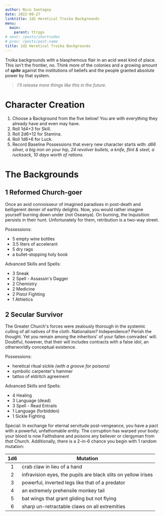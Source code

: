 ```yaml
---
author: Nico Santagoy
date: 2022-09-27
linktitle: 1d2 Heretical Troika Backgrounds
menu:
  main:
    parent: ttrpgs
# next: /posts/shortcodes
# prev: /posts/post-name
title: 1d2 Heretical Troika Backgrounds
---
```


Troika backgrounds with a blasphemous flair in an acid west kind of place. This isn't the frontier, no. Think more of the colonies and a growing amount of ***spite*** against the institutions of beliefs and the people granted absolute power by that system.

> *I'll release more things like this in the future.*

# Character Creation

1. Choose a Background from the five below! You are with everything they already have and even may have.
2. Roll 1d4+3 for Skill.
3. Roll 2d6+12 for Stamina.
4. Roll 1d6+6 for Luck.
5. Record Baseline Possessions that every new character starts with: *d66 silver, a big iron on your hip, 24 revolver bullets, a knife, flint & steel, a rucksack, 10 days worth of rations.*

# The Backgrounds

## 1 Reformed Church-goer

Once an avid connoisseur of imagined paradises in post-death and belligerent denier of earthly delights. Now, you would rather imagine yourself burning down under (not Oseanya). On burning, the Inquisition persists in their hunt. Unfortunately for them, retribution is a two-way street.

Possessions:

- 5 empty wine bottles
- 3.5 liters of accelerant
- 5 dry rags
- a bullet-stopping holy book

Advanced Skills and Spells:

- 3 Sneak
- 2 Spell - Assassin's Dagger
- 2 Chemistry
- 2 Medicine
- 2 Pistol Fighting
- 1 Athletics

## 2 Secular Survivor

The Greater Church's forces were zealously thorough in the systemic culling of all natives of the cloth. Nationalism? Independence? Perish the thought. Yet you remain among the inheritors' of your fallen comrades' will. Doubtful, however, that their will includes contracts with a false idol, an otherworldly conceptual existence.

Possessions:

- heretical ritual sickle *(with a groove for poisons)*
- symbolic carpenter's hammer
- tattoo of eldritch agreement

Advanced Skills and Spells:

- 4 Healing
- 3 Language (dead)
- 3 Spell - Read Entrails
- 1 Language (forbidden)
- 1 Sickle Fighting

Special:
In exchange for eternal servitude post-vengeance, you have a pact with a powerful, unfathomable entity. The corruption has warped your body: your blood is now Faithsbane and poisons any believer or clergyman from *that* Church. Additionally, there is a 2-in-6 chance you begin with 1 random mutation:

| 1d6 | Mutation                                                      |
|:---:| ------------------------------------------------------------- |
|  1  | crab claw in lieu of a hand                                   |
|  2  | infravision eyes, the pupils are black slits on yellow irises |
|  3  | powerful, inverted legs like that of a predator               |
|  4  | an extremely prehensile monkey tail                           |
|  5  | bat wings that grant gliding but not flying                   |
|  6  | sharp un-retractable claws on all extremities                 |
